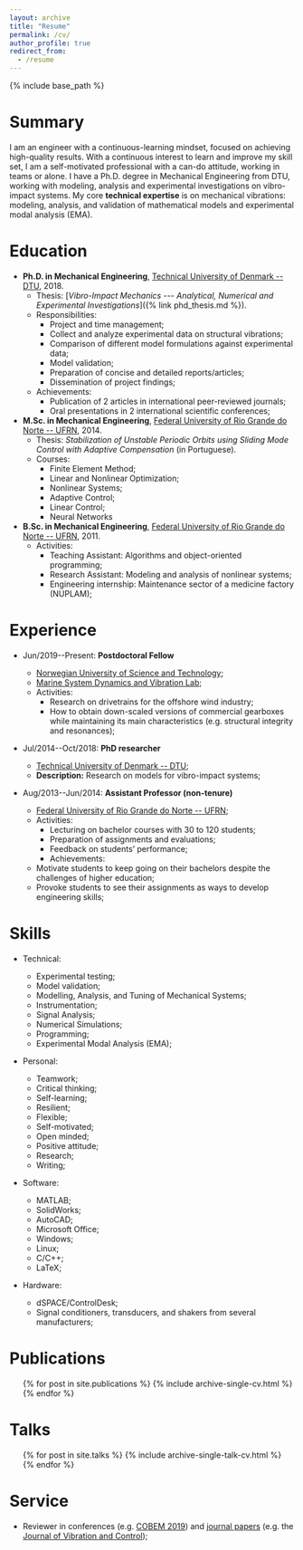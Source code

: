 ```yaml
---
layout: archive
title: "Resume"
permalink: /cv/
author_profile: true
redirect_from:
  - /resume
---
```


{% include base_path %}

Summary
======
I am an engineer with a continuous-learning mindset, focused on achieving high-quality results. With a continuous interest to learn and improve my skill set, I am a self-motivated professional with a can-do attitude, working in teams or alone. I have a Ph.D. degree in Mechanical Engineering from DTU, working with modeling, analysis and experimental investigations on vibro-impact systems.
My core **technical expertise** is on mechanical vibrations: modeling, analysis, and validation of mathematical models and experimental modal analysis (EMA).

Education
======
* **Ph.D. in Mechanical Engineering**, [Technical University of Denmark -- DTU](http://www.mek.dtu.dk/english), 2018.
	* Thesis: [_Vibro-Impact Mechanics --- Analytical, Numerical and Experimental Investigations_]({% link phd_thesis.md %}).
	* Responsibilities:
		* Project and time management;
		* Collect and analyze experimental data on structural vibrations;
		* Comparison of different model formulations against experimental data;
		* Model validation;
		* Preparation of concise and detailed reports/articles;
		* Dissemination of project findings;
	* Achievements:
		* Publication of 2 articles in international peer-reviewed journals;
		* Oral presentations in 2 international scientific conferences;
* **M.Sc. in Mechanical Engineering**, [Federal University of Rio Grande do Norte -- UFRN](https://www.ufrn.br/en), 2014.
	* Thesis: _Stabilization of Unstable Periodic Orbits using Sliding Mode Control with Adaptive Compensation_ (in Portuguese).
	* Courses:
		* Finite Element Method;
		* Linear and Nonlinear Optimization;
		* Nonlinear Systems;
		* Adaptive Control;
		* Linear Control;
		* Neural Networks
* **B.Sc. in Mechanical Engineering**, [Federal University of Rio Grande do Norte -- UFRN](https://www.ufrn.br/en), 2011.
	* Activities:
		* Teaching Assistant: Algorithms and object-oriented programming;
		* Research Assistant: Modeling and analysis of nonlinear systems;
		* Engineering internship: Maintenance sector of a medicine factory (NUPLAM);

Experience
======
* Jun/2019--Present: **Postdoctoral Fellow**
	* [Norwegian University of Science and Technology](https://www.ntnu.edu);
	* [Marine System Dynamics and Vibration Lab](https://www.ntnu.edu/imt/lab/md-lab);
	* Activities:
		* Research on drivetrains for the offshore wind industry;
		* How to obtain down-scaled versions of commercial gearboxes while maintaining its main characteristics (e.g. structural integrity and resonances);

* Jul/2014--Oct/2018: **PhD researcher**
	* [Technical University of Denmark -- DTU](http://www.mek.dtu.dk/english);
	* __Description:__ Research on models for vibro-impact systems;

* Aug/2013--Jun/2014: **Assistant Professor (non-tenure)**
	* [Federal University of Rio Grande do Norte -- UFRN](http://www.ufrn.br/en);
	* Activities:
		* Lecturing on bachelor courses with 30 to 120 students;
		* Preparation of assignments and evaluations;
		* Feedback on students’ performance;
		* Achievements:
	* Motivate students to keep going on their bachelors despite the challenges of higher education;
	* Provoke students to see their assignments as ways to develop engineering skills;
  
Skills
======
* Technical:
	* Experimental testing;
	* Model validation;
	* Modelling, Analysis, and Tuning of Mechanical Systems;
	* Instrumentation;
	* Signal Analysis;
	* Numerical Simulations;
	* Programming;
	* Experimental Modal Analysis (EMA);

* Personal:
	* Teamwork;
	* Critical thinking;
	* Self-learning;
	* Resilient;
	* Flexible;
	* Self-motivated;
	* Open minded;
	* Positive attitude;
	* Research;
	* Writing;

* Software:
	* MATLAB;
	* SolidWorks;
	* AutoCAD;
	* Microsoft Office;
	* Windows;
	* Linux;
	* C/C++;
	* LaTeX;

* Hardware:
	* dSPACE/ControlDesk;
	* Signal conditioners, transducers, and shakers from several manufacturers;

Publications
======
  <ul>{% for post in site.publications %}
    {% include archive-single-cv.html %}
  {% endfor %}</ul>
  
Talks
======
  <ul>{% for post in site.talks %}
    {% include archive-single-talk-cv.html %}
  {% endfor %}</ul>
  
Service
======
* Reviewer in conferences (e.g. [COBEM 2019](https://eventos.abcm.org.br/cobem2019/)) and [journal papers]({{site.author.publons}}) (e.g. the [Journal of Vibration and Control](http://jvc.sagepub.com/));
